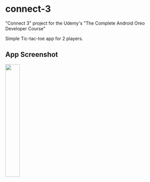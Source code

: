 # connect-3
"Connect 3" project for the Udemy's "The Complete Android Oreo Developer Course" 

Simple Tic-tac-toe app for 2 players.

## App Screenshot

<img src="https://user-images.githubusercontent.com/33599053/66716551-2cf86400-edcf-11e9-8dbc-d0f495778ae6.png" width=30% height=30%> 
